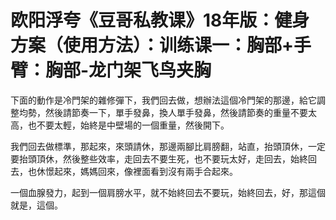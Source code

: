 # 欧阳浮夸《豆哥私教课》18年版：健身方案（使用方法）：训练课一：胸部+手臂：胸部-龙门架飞鸟夹胸

下面的動作是冷門架的雜修彈下，我們回去做，想辦法這個冷門架的那邊，給它調整均勢，然後請節奏一下，單手發鼻，換人單手發鼻，然後請節奏的重量不要太高，也不要太輕，始終是中壁場的一個重量，然後開下。

我們回去做標準，那起來，來頭請休，那邊兩腳比肩膀翻，站直，抬頭頂休，一定要抬頭頂休，然後整些效率，走回去不要生死，也不要玩太好，走回去，始終回去，也休憬起來，媽媽回來，像裡面看到沒有兩手合起來。

一個血腺發力，起到一個肩膀水平，就不始終回去不要玩，始終回去，好，那這個就是，這個。
